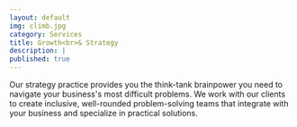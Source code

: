 ```yaml
---
layout: default
img: climb.jpg
category: Services
title: Growth<br>& Strategy
description: |
published: true
---
```

Our strategy practice provides you the think-tank brainpower you need to navigate your business's most difficult problems. We work with our clients to create inclusive, well-rounded problem-solving teams that integrate with your business and specialize in practical solutions.
